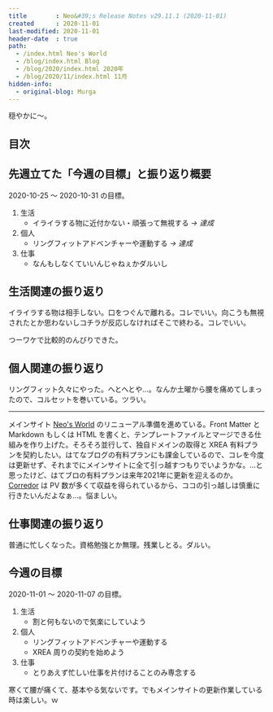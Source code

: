 ```yaml
---
title        : Neo&#39;s Release Notes v29.11.1 (2020-11-01)
created      : 2020-11-01
last-modified: 2020-11-01
header-date  : true
path:
  - /index.html Neo's World
  - /blog/index.html Blog
  - /blog/2020/index.html 2020年
  - /blog/2020/11/index.html 11月
hidden-info:
  - original-blog: Murga
---
```


穏やかに〜。

## 目次

## 先週立てた「今週の目標」と振り返り概要

2020-10-25 〜 2020-10-31 の目標。

1. 生活
    - イライラする物に近付かない・頑張って無視する _→ 達成_
2. 個人
    - リングフィットアドベンチャーや運動する _→ 達成_
3. 仕事
    - なんもしなくていいんじゃねぇかダルいし

## 生活関連の振り返り

イライラする物は相手しない。口をつぐんで離れる。コレでいい。向こうも無視されたとか思わないしコチラが反応しなければそこで終わる。コレでいい。

つーワケで比較的のんびりできた。

## 個人関連の振り返り

リングフィット久々にやった。へとへとや…。なんか土曜から腰を痛めてしまったので、コルセットを巻いている。ツラい。

---

メインサイト [Neo's World](http://neo.s21.xrea.com/) のリニューアル準備を進めている。Front Matter と Markdown もしくは HTML を書くと、テンプレートファイルとマージできる仕組みを作り上げた。そろそろ並行して、独自ドメインの取得と XREA 有料プランを契約したい。はてなブログの有料プランにも課金しているので、コレを今度は更新せず、それまでにメインサイトに全て引っ越すつもりでいようかな。…と思ったけど、はてブロの有料プランは来年2021年に更新を迎えるのか。[Corredor](https://neos21.hatenablog.com/) は PV 数が多くて収益を得られているから、ココの引っ越しは慎重に行きたいんだよなぁ…。悩ましい。

## 仕事関連の振り返り

普通に忙しくなった。資格勉強とか無理。残業しとる。ダルい。

## 今週の目標

2020-11-01 〜 2020-11-07 の目標。

1. 生活
    - 割と何もないので気楽にしていよう
2. 個人
    - リングフィットアドベンチャーや運動する
    - XREA 周りの契約を始めよう
3. 仕事
    - とりあえず忙しい仕事を片付けることのみ専念する

寒くて腰が痛くて、基本やる気ないです。でもメインサイトの更新作業している時は楽しい。ｗ
